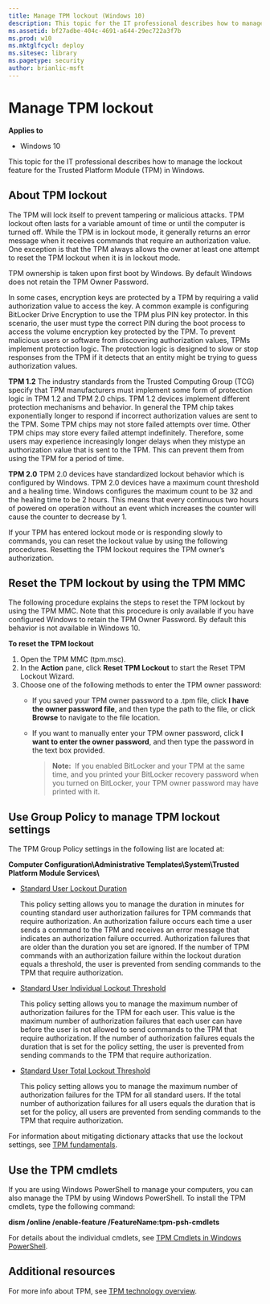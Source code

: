```yaml
---
title: Manage TPM lockout (Windows 10)
description: This topic for the IT professional describes how to manage the lockout feature for the Trusted Platform Module (TPM) in Windows.
ms.assetid: bf27adbe-404c-4691-a644-29ec722a3f7b
ms.prod: w10
ms.mktglfcycl: deploy
ms.sitesec: library
ms.pagetype: security
author: brianlic-msft
---
```

# Manage TPM lockout

**Applies to**
-   Windows 10

This topic for the IT professional describes how to manage the lockout feature for the Trusted Platform Module (TPM) in Windows.

## <a href="" id="bkmk-lockout1"></a>About TPM lockout

The TPM will lock itself to prevent tampering or malicious attacks. TPM lockout often lasts for a variable amount of time or until the computer is turned off. While the TPM is in lockout mode, it generally returns an error message when it receives commands that require an authorization value. One exception is that the TPM always allows the owner at least one attempt to reset the TPM lockout when it is in lockout mode.

TPM ownership is taken upon first boot by Windows.  By default Windows does not retain the TPM Owner Password.

In some cases, encryption keys are protected by a TPM by requiring a valid authorization value to access the key. A common example is configuring BitLocker Drive Encryption to use the TPM plus PIN key protector. In this scenario, the user must type the correct PIN during the boot process to access the volume encryption key protected by the TPM. To prevent malicious users or software from discovering authorization values, TPMs implement protection logic. The protection logic is designed to slow or stop responses from the TPM if it detects that an entity might be trying to guess authorization values.

**TPM 1.2**
The industry standards from the Trusted Computing Group (TCG) specify that TPM manufacturers must implement some form of protection logic in TPM 1.2 and TPM 2.0 chips. TPM 1.2 devices implement different protection mechanisms and behavior. In general the TPM chip takes exponentially longer to respond if incorrect authorization values are sent to the TPM. Some TPM chips may not store failed attempts over time. Other TPM chips may store every failed attempt indefinitely. Therefore, some users may experience increasingly longer delays when they mistype an authorization value that is sent to the TPM. This can prevent them from using the TPM for a period of time.

**TPM 2.0**
 TPM 2.0 devices have standardized lockout behavior which is configured by Windows.  TPM 2.0 devices have a maximum count threshold and a healing time.  Windows configures the maximum count to be 32 and the healing time to be 2 hours.  This means that every continuous two hours of powered on operation without an event which increases the counter will cause the counter to decrease by 1.

If your TPM has entered lockout mode or is responding slowly to commands, you can reset the lockout value by using the following procedures. Resetting the TPM lockout requires the TPM owner’s authorization.

## Reset the TPM lockout by using the TPM MMC

The following procedure explains the steps to reset the TPM lockout by using the TPM MMC.  Note that this procedure is only available if you have configured Windows to retain the TPM Owner Password.  By default this behavior is not available in Windows 10.

**To reset the TPM lockout**

1.  Open the TPM MMC (tpm.msc).
2.  In the **Action** pane, click **Reset TPM Lockout** to start the Reset TPM Lockout Wizard.
3.  Choose one of the following methods to enter the TPM owner password:
    -   If you saved your TPM owner password to a .tpm file, click **I have the owner password file**, and then type the path to the file, or click **Browse** to navigate to the file location.
    -   If you want to manually enter your TPM owner password, click **I want to enter the owner password**, and then type the password in the text box provided.

        >**Note:**  If you enabled BitLocker and your TPM at the same time, and you printed your BitLocker recovery password when you turned on BitLocker, your TPM owner password may have printed with it.
         
## Use Group Policy to manage TPM lockout settings

The TPM Group Policy settings in the following list are located at:

**Computer Configuration\\Administrative Templates\\System\\Trusted Platform Module Services\\**

-   [Standard User Lockout Duration](trusted-platform-module-services-group-policy-settings.md#bkmk-individual)

    This policy setting allows you to manage the duration in minutes for counting standard user authorization failures for TPM commands that require authorization. An authorization failure occurs each time a user sends a command to the TPM and receives an error message that indicates an authorization failure occurred. Authorization failures that are older than the duration you set are ignored. If the number of TPM commands with an authorization failure within the lockout duration equals a threshold, the user is prevented from sending commands to the TPM that require authorization.

-   [Standard User Individual Lockout Threshold](trusted-platform-module-services-group-policy-settings.md#bkmk-tpmgp-suld)

    This policy setting allows you to manage the maximum number of authorization failures for the TPM for each user. This value is the maximum number of authorization failures that each user can have before the user is not allowed to send commands to the TPM that require authorization. If the number of authorization failures equals the duration that is set for the policy setting, the user is prevented from sending commands to the TPM that require authorization.

-   [Standard User Total Lockout Threshold](trusted-platform-module-services-group-policy-settings.md#bkmk-total)
    
    This policy setting allows you to manage the maximum number of authorization failures for the TPM for all standard users. If the total number of authorization failures for all users equals the duration that is set for the policy, all users are prevented from sending commands to the TPM that require authorization.

For information about mitigating dictionary attacks that use the lockout settings, see [TPM fundamentals](tpm-fundamentals.md#bkmk-howtpmmitigates).

## <a href="" id="bkmk-tpmcmdlets"></a>Use the TPM cmdlets

If you are using Windows PowerShell to manage your computers, you can also manage the TPM by using Windows PowerShell. To install the TPM cmdlets, type the following command:

**dism /online /enable-feature /FeatureName:tpm-psh-cmdlets**

For details about the individual cmdlets, see [TPM Cmdlets in Windows PowerShell](http://technet.microsoft.com/library/jj603116.aspx).

## Additional resources

For more info about TPM, see [TPM technology overview](trusted-platform-module-overview.md#bkmk-additionalresources).
